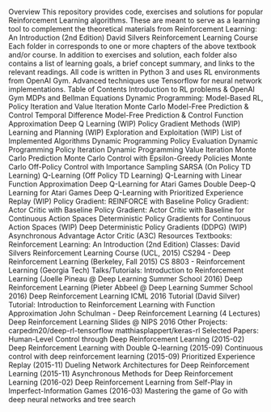 Overview This repository provides code, exercises and solutions for popular Reinforcement Learning algorithms. These are meant to serve as a learning tool to complement the theoretical materials from Reinforcement Learning: An Introduction (2nd Edition) David Silvers Reinforcement Learning Course Each folder in corresponds to one or more chapters of the above textbook and/or course. In addition to exercises and solution, each folder also contains a list of learning goals, a brief concept summary, and links to the relevant readings. All code is written in Python 3 and uses RL environments from OpenAI Gym. Advanced techniques use Tensorflow for neural network implementations. Table of Contents Introduction to RL problems & OpenAI Gym MDPs and Bellman Equations Dynamic Programming: Model-Based RL, Policy Iteration and Value Iteration Monte Carlo Model-Free Prediction & Control Temporal Difference Model-Free Prediction & Control Function Approximation Deep Q Learning (WIP) Policy Gradient Methods (WIP) Learning and Planning (WIP) Exploration and Exploitation (WIP) List of Implemented Algorithms Dynamic Programming Policy Evaluation Dynamic Programming Policy Iteration Dynamic Programming Value Iteration Monte Carlo Prediction Monte Carlo Control with Epsilon-Greedy Policies Monte Carlo Off-Policy Control with Importance Sampling SARSA (On Policy TD Learning) Q-Learning (Off Policy TD Learning) Q-Learning with Linear Function Approximation Deep Q-Learning for Atari Games Double Deep-Q Learning for Atari Games Deep Q-Learning with Prioritized Experience Replay (WIP) Policy Gradient: REINFORCE with Baseline Policy Gradient: Actor Critic with Baseline Policy Gradient: Actor Critic with Baseline for Continuous Action Spaces Deterministic Policy Gradients for Continuous Action Spaces (WIP) Deep Deterministic Policy Gradients (DDPG) (WIP) Asynchronous Advantage Actor Critic (A3C) Resources Textbooks: Reinforcement Learning: An Introduction (2nd Edition) Classes: David Silvers Reinforcement Learning Course (UCL, 2015) CS294 - Deep Reinforcement Learning (Berkeley, Fall 2015) CS 8803 - Reinforcement Learning (Georgia Tech) Talks/Tutorials: Introduction to Reinforcement Learning (Joelle Pineau @ Deep Learning Summer School 2016) Deep Reinforcement Learning (Pieter Abbeel @ Deep Learning Summer School 2016) Deep Reinforcement Learning ICML 2016 Tutorial (David Silver) Tutorial: Introduction to Reinforcement Learning with Function Approximation John Schulman - Deep Reinforcement Learning (4 Lectures) Deep Reinforcement Learning Slides @ NIPS 2016 Other Projects: carpedm20/deep-rl-tensorflow matthiasplappert/keras-rl Selected Papers: Human-Level Control through Deep Reinforcement Learning (2015-02) Deep Reinforcement Learning with Double Q-learning (2015-09) Continuous control with deep reinforcement learning (2015-09) Prioritized Experience Replay (2015-11) Dueling Network Architectures for Deep Reinforcement Learning (2015-11) Asynchronous Methods for Deep Reinforcement Learning (2016-02) Deep Reinforcement Learning from Self-Play in Imperfect-Information Games (2016-03) Mastering the game of Go with deep neural networks and tree search